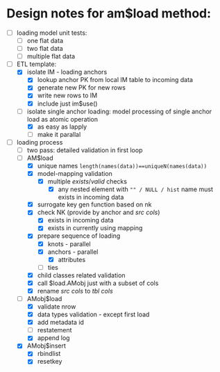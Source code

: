 # Design notes for am$load method:

- [ ] loading model unit tests:
  - [ ] one flat data
  - [ ] two flat data
  - [ ] multiple flat data
- [ ] ETL template:
  - [x] isolate IM - loading anchors
    - [x] lookup anchor PK from local IM table to incoming data
    - [x] generate new PK for new rows
    - [x] write new rows to IM
    - [x] include just im$use()
  - [ ] isolate single anchor loading: model processing of single anchor load as atomic operation
    - [x] as easy as lapply
    - [ ] make it parallal
- [ ] loading process
  - [ ] two pass: detailed validation in first loop
  - [ ] AM$load
    - [x] unique names `length(names(data))==uniqueN(names(data))`
    - [x] model-mapping validation
      - [x] multiple *exists*/*valid* checks
        - [x] any nested element with `"" / NULL / hist` name must exists in incoming data
    - [x] surrogate key gen function based on nk
    - [x] check NK (provide by anchor and *src cols*)
      - [x] exists in incoming data
      - [x] exists in currently using mapping
    - [x] prepare sequence of loading
      - [x] knots - parallel
      - [x] anchors - parallel
        - [x] attributes
      - [ ] ties
    - [x] child classes related validation
    - [x] call $load.AMobj just with a subset of cols
    - [x] rename *src cols* to *tbl cols*
  - [ ] AMobj$load
    - [x] validate nrow
    - [x] data types validation - except first load
    - [x] add metadata id
    - [ ] restatement
    - [x] append log
  - [x] AMobj$insert
    - [x] rbindlist
    - [x] resetkey
